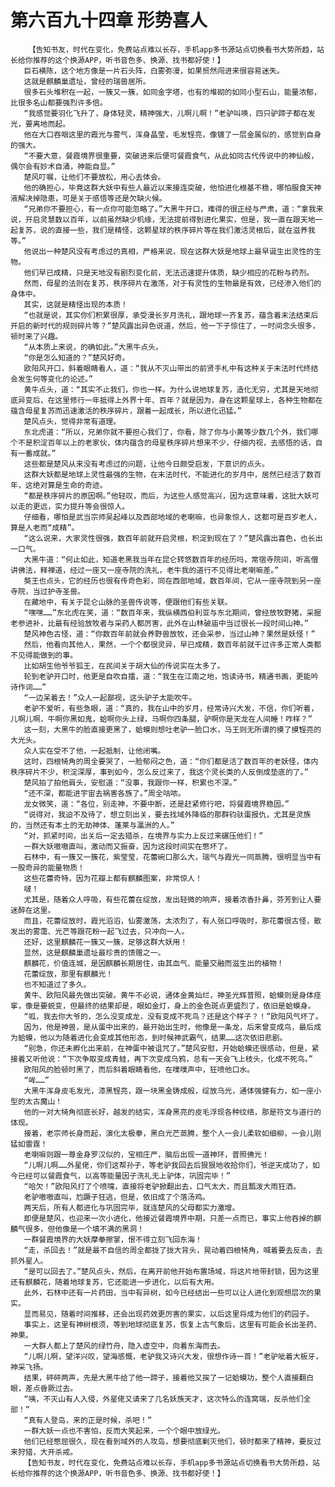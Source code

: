 # 第六百九十四章 形势喜人
        【告知书友，时代在变化，免费站点难以长存，手机app多书源站点切换看书大势所趋，站长给你推荐的这个换源APP，听书音色多、换源、找书都好使！】
       巨石横陈，这个地方像是一片石头阵，白雾弥漫，如果贸然闯进来很容易迷失。
       这就是麒麟巢遗址，曾经的瑞兽居所。
       很多石头堆积在一起，一簇又一簇，如同金字塔，也有的堆砌的如同小型石山，能量浓郁，比很多名山都要强烈许多倍。
       “我感觉要羽化飞升了，身体轻灵，精神强大，儿啊儿啊！”老驴叫唤，四只驴蹄子都在发光，要离地而起。
       他在大口吞咽这里的霞光与雾气，浑身晶莹，毛发锃亮，像镀了一层金属似的，感觉到自身的强大。
       “不要大意，餐霞境界很重要，突破进来后便可餐霞食气，从此如同古代传说中的神仙般，偶尔会有妙术自涌，神能自显。”
       楚风叮嘱，让他们不要放松，用心去体会。
       他的确担心，毕竟这群大妖中有些人最近以来接连突破，他怕进化根基不稳，哪怕服食天神液解决掉隐患，可是关于感悟等还是欠缺火候。
       “兄弟你不要担心，有一点你可能忽略了。”大黑牛开口，难得的很正经与严肃，道：“拿我来说，开启灵慧数以百年，以前虽然缺少机缘，无法提前得到进化果实，但是，我一直在跟天地一起复苏，说的直接一些，我们是精怪，这颗星球的秩序碎片等在我们激活灵根后，就在滋养我等。”
       他说出一种楚风没有考虑过的真相，严格来说，现在这群大妖是地球上最早诞生出灵性的生物。
       他们早已成精，只是天地没有剧烈变化前，无法迅速提升体质，缺少相应的花粉与药剂。
       然而，母星的法则在复苏，秩序碎片在激荡，对于有灵性的生物最是有效，已经渗入他们的身体中。
       其实，这就是精怪出现的本质！
       “也就是说，其实你们积累很厚，承受漫长岁月洗礼，跟地球一齐复苏，蕴含着末法结束后开启的新时代的规则碎片等？”楚风露出异色说道，然后，他一下子惊住了，一时间念头很多，顿时来了兴趣。
       “从本质上来说，的确如此。”大黑牛点头。
       “你是怎么知道的？”楚风好奇。
       欧阳风开口，斜着眼睛看人，道：“我从不灭山带出的前贤手札中有这种关于末法时代终结会发生何等变化的论述。”
       黄牛点头，道：“其实不止我们，你也一样。为什么说地球复苏，造化无穷，尤其是天地彻底异变后，在这里修行一年抵得上外界十年、百年？就是因为，身在这颗星球上，各种生物都在蕴含母星复苏而迅速激活的秩序碎片，跟着一起成长，所以进化迅猛。”
       楚风点头，觉得非常有道理。
       东北虎道：“所以，兄弟你就不要担心我们了，你看，除了你与小黄等少数几个外，我们哪个不是积淀百年以上的老家伙，体内蕴含的母星秩序碎片想来不少，仔细内视，去感悟的话，自有一番成就。”
       这些都是楚风从来没有考虑过的问题，让他今日颇受启发，下意识的点头。
       这群大妖都是地球上灵性最强的生物，在末法时代，不能进化的岁月中，居然已经活了数百年，这绝对算是生命的奇迹。
       “都是秩序碎片的原因啊。”他轻叹，而后，为这些人感觉高兴，因为这意味着，这批大妖可以走的更远，实力提升等会很惊人。
       仔细看，哪怕是武当宗师吴起峰以及西部地域的老喇嘛，也异象惊人，这都可是百岁老人，算是人老而“成精”。
       “这么说来，大家灵性很强，数百年前就开启灵根，积淀到现在了？”楚风露出喜色，也长出一口气。
       大黑牛道：“何止如此，知道老黑我当年在昆仑转悠数百年的经历吗，常宿寺院间，听高僧讲佛法，释禅道，经过一座又一座寺院的洗礼，老牛我的道行不见得比老喇嘛差。”
       獒王也点头，它的经历也很有传奇色彩，同在西部地域，数百年间，它从一座寺院到另一座寺院，当过护寺圣兽。
       在藏地中，有关于昆仑山脉的圣兽传说等，便跟他们有些关联。
       “嘿嘿……”东北虎在笑，道：“数百年来，我纵横西伯利亚与东北期间，曾经放牧野猪，采掘老参进补，比最有经验放牧者与采药人都厉害，此外在山林破庙中当过很长一段时间山神。”
       楚风神色古怪，道：“你数百年前就会养野兽放牧，还会采参，当过山神？果然是妖怪！”
       然后，他看向其他人，果然，一个个都很灵异，早已成精，数百年前就干过许多正常人类都不见得能做到的事。
       比如胡生他爷爷狐王，在民间关于胡大仙的传说实在太多了。
       轮到老驴开口时，他更是自吹自擂，道：“我生在江南之地，饱读诗书，精通书画，更能吟诗作词……”
       “一边呆着去！”众人一起鄙视，这头驴子太能吹牛。
       老驴不爱听，有些急眼，道：“真的，我在山中的岁月，经常诗兴大发，不信，你们听着，儿啊儿啊，牛啊你黑如鬼，蛤啊你头上绿，马啊你四条腿，驴啊你是天龙在人间睡！咋样？”
       这一刻，大黑牛的脸直接更黑了，蛤蟆则想吐老驴一脸口水，马王则无所谓的摸了摸锃亮的大光头。
       众人实在受不了他，一起抵制，让他闭嘴。
       这时，四根犄角的周全要哭了，一脸郁闷之色，道：“你们都是活了数百年的老妖怪，体内秩序碎片不少，积淀深厚，事到如今，怎么反过来了，我这个灵长类的人反倒成垫底的了。”
       楚风拍了拍他肩头，安慰道：“没事，我跟你一样，积累也不深。”
       “还不深，都能进宇宙去祸害各族了。”周全咕哝。
       龙女微笑，道：“各位，别走神，不要中断，还是赶紧修行吧，将餐霞境界稳固。”
       “说得对，我迫不及待了，想立刻出关，要去找域外降临的那群钧驮蛋报仇，尤其是灵族的，当然还有本土的无劫神体、蓬莱与瀛洲的人。”
       “对，抓紧时间，出关后一定去猎杀，在境界与实力上反过来碾压他们！”
       一群大妖嗷嗷直叫，激动而又振奋，因为这段时间实在憋坏了。
       石林中，有一簇又一簇花，紫莹莹，花蕾碗口那么大，瑞气与霞光一同蒸腾，很明显当中有一股奇异的能量物质！
       这些花蕾奇特，因为花瓣上都有麒麟图案，非常惊人！
       啵！
       尤其是，随着众人呼吸，有些花蕾在绽放，发出轻微的响声，接着浓香扑鼻，芬芳到让人要迷醉在这里。
       而且，花蕾绽放时，霞光滔滔，仙雾激荡，太浓烈了，有人张口呼吸时，那花蕾很古怪，散发出的雾霭、光芒等跟花粉一起飞过去，只冲向一人。
       还好，这里麒麟花一簇又一簇，足够这群大妖用！
       显然，这是麒麟巢遗址最珍贵的馈赠之一。
       麒麟花，价值连城，是因麒麟长期居住，由其血气、能量交融而滋生出的植物！
       花蕾绽放，那里有麒麟光！
       也不知道过了多久。
       黄牛、欧阳风最先做出突破。黄牛不必说，通体金黄灿烂，神圣光辉普照，蛤蟆则是身体痉挛，像是要蜕变，但最终的结果却是，眼如金灯，身上的金色斑点更盛烈了，依旧是蛤蟆身。
       “呱，我去你大爷的，怎么没变成龙，没有变成不死鸟？还是这个样子？！”欧阳风气坏了。
       因为，他是神兽，是从蛋中出来的，最开始出生时，他像是一条龙，后来曾变成鸟，最后成为蛤蟆，他以为随着进化会变成其他形态，到时候神武霸气，结果……这次依旧悲剧。
       “别急，你还未孵化出来前，在神蛋中被诅咒了。”楚风安慰，开始蛤蟆还很感动，但是，紧接着又听他说：“下次争取变成青蛙，再下次变成乌鸦，总有一天会飞上枝头，化成不死鸟。”
       欧阳风的脸顿时黑了，而后斜着眼睛看他，在噗噗声中，狂喷他口水。
       “哞……”
       大黑牛浑身皮毛发光，漆黑锃亮，跟一块黑金铸成般，绽放乌光，通体强健有力，如一座小型的太古魔山！
       他的一对大犄角彻底长好，越发的结实，浑身黑亮的皮毛浮现各种纹络，那是符文与道行的体现。
       接着，老宗师长身而起，演化太极拳，黑白光芒蒸腾，整个人一会儿柔软如细柳，一会儿刚猛如雷霆！
       老喇嘛则跟一尊金身罗汉似的，宝相庄严，脑后出现一道神环，普照佛光！
       “儿啊儿啊……外星佬，你们这帮孙子，等老驴我回去后狠狠地收拾你们，爷逆天成功了，如今已经可以餐霞食气，以高等能量因子洗礼无上驴体，巩固完毕！”
       “哈欠！”欧阳风打了个喷嚏，直接将老驴掀翻出去，口气太大，而且瓢泼大雨狂洒。
       老驴嗷嗷直叫，尥蹶子狂逃，但是，依旧成了个落汤鸡。
       两天后，所有人都进化与巩固完毕，就连楚风的父母都实力激增。
       即便是楚风，也迎来一次小进化，他接近餐霞境界中期，只差一点而已，事实上他吞掉的麒麟气很多，但他像是一个填不满的黑洞！
       一群餐霞境界的大妖摩拳擦掌，恨不得立刻飞回东海！
       “走，杀回去！”就是最不自信的周全都拢了拢大背头，晃动着四根犄角，喊着要去反击，去抓外星人。
       “是可以回去了。”楚风点头，然后，在离开前他开始布置场域，将这片地带封锁，因为这里还有麒麟花，随着地球复苏，它还能进一步进化，以后有大用。
       此外，石林中还有一片药田，当中有异树，如今已经结出一些可以让人进化到观想层次的果实。
       显而易见，随着时间推移，还会出现药效更厉害的果实，以后这里将成为他们的药园子。
       事实上，这里有神树根须，等到地球彻底复苏，恢复上古气象后，这里有可能会长出圣药、神果。
       一大群人都上了楚风的绿竹舟，隐入虚空中，向着东海而去。
       “儿啊儿啊，望洋兴叹，望海感慨，老驴我又诗兴大发，很想作诗一首！”老驴呲着大板牙，神采飞扬。
       结果，砰砰两声，先是大黑牛给了他一蹄子，接着他又挨了一记蛤蟆功，整个人直接翻白眼，差点昏厥过去。
       “咦，不灭山有人入侵，外星佬又请来了几名妖族天才，这次特么的连窝端，反杀他们全部！”
       “真有人登岛，来的正是时候，杀吧！”
       一群大妖一点也不害怕，反而大笑起来，一个个眼中放绿光。
       他们已经憋屈很久，现在看到域外的人攻岛，想要彻底剿灭他们，顿时都来了精神，要反过来狩猎，大开杀戒。
       【告知书友，时代在变化，免费站点难以长存，手机app多书源站点切换看书大势所趋，站长给你推荐的这个换源APP，听书音色多、换源、找书都好使！】